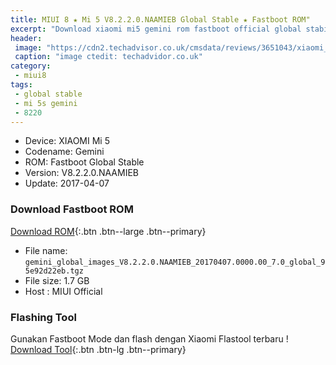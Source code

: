 ```yaml
---
title: MIUI 8 ★ Mi 5 V8.2.2.0.NAAMIEB Global Stable ★ Fastboot ROM"
excerpt: "Download xiaomi mi5 gemini rom fastboot official global stabil V8.2.2.0 NAAMIEB update 2017 06 09"
header:
 image: "https://cdn2.techadvisor.co.uk/cmsdata/reviews/3651043/xiaomi_5s_review09.jpg"
 caption: "image ctedit: techadvidor.co.uk"
category:
 - miui8
tags:
 - global stable
 - mi 5s gemini
 - 8220
---
```

- Device: XIAOMI Mi 5
- Codename: Gemini
- ROM: Fastboot Global Stable
- Version: V8.2.2.0.NAAMIEB
- Update: 2017-04-07

### Download Fastboot ROM

[Download ROM](http://bigota.d.miui.com/V8.2.2.0.NAAMIEB/gemini_global_images_V8.2.2.0.NAAMIEB_20170407.0000.00_7.0_global_95e92d22eb.tgz){:.btn .btn--large .btn--primary}

- File name: `gemini_global_images_V8.2.2.0.NAAMIEB_20170407.0000.00_7.0_global_95e92d22eb.tgz`
- File size: 1.7 GB
- Host : MIUI Official

### Flashing Tool

Gunakan Fastboot Mode dan flash dengan Xiaomi Flastool terbaru
!
[Download Tool](http://api.en.miui.com/url/MiFlashTool){:.btn .btn-lg .btn--primary}